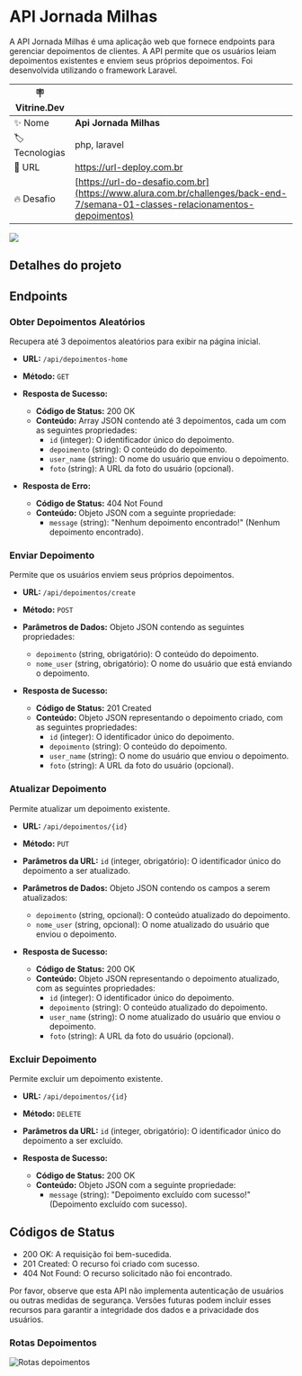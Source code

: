 # API Jornada Milhas

A API Jornada Milhas é uma aplicação web que fornece endpoints para gerenciar depoimentos de clientes. A API permite que os usuários leiam depoimentos existentes e enviem seus próprios depoimentos. Foi desenvolvida utilizando o framework Laravel.

| :placard: Vitrine.Dev |     |
| -------------  | --- |
| :sparkles: Nome        | **Api Jornada Milhas**
| :label: Tecnologias | php, laravel
| :rocket: URL         | https://url-deploy.com.br
| :fire: Desafio     | [https://url-do-desafio.com.br](https://www.alura.com.br/challenges/back-end-7/semana-01-classes-relacionamentos-depoimentos)

<!-- Inserir imagem com a #vitrinedev ao final do link -->
![](https://github-production-user-asset-6210df.s3.amazonaws.com/41714117/257077735-faffa45b-768d-45ca-a8da-7e0a4b6339ff.png#vitrinedev)

## Detalhes do projeto

## Endpoints

### Obter Depoimentos Aleatórios

Recupera até 3 depoimentos aleatórios para exibir na página inicial.

- **URL:** `/api/depoimentos-home`
- **Método:** `GET`
- **Resposta de Sucesso:**
  - **Código de Status:** 200 OK
  - **Conteúdo:** Array JSON contendo até 3 depoimentos, cada um com as seguintes propriedades:
    - `id` (integer): O identificador único do depoimento.
    - `depoimento` (string): O conteúdo do depoimento.
    - `user_name` (string): O nome do usuário que enviou o depoimento.
    - `foto` (string): A URL da foto do usuário (opcional).

- **Resposta de Erro:**
  - **Código de Status:** 404 Not Found
  - **Conteúdo:** Objeto JSON com a seguinte propriedade:
    - `message` (string): "Nenhum depoimento encontrado!" (Nenhum depoimento encontrado).

### Enviar Depoimento

Permite que os usuários enviem seus próprios depoimentos.

- **URL:** `/api/depoimentos/create`
- **Método:** `POST`
- **Parâmetros de Dados:** Objeto JSON contendo as seguintes propriedades:
  - `depoimento` (string, obrigatório): O conteúdo do depoimento.
  - `nome_user` (string, obrigatório): O nome do usuário que está enviando o depoimento.

- **Resposta de Sucesso:**
  - **Código de Status:** 201 Created
  - **Conteúdo:** Objeto JSON representando o depoimento criado, com as seguintes propriedades:
    - `id` (integer): O identificador único do depoimento.
    - `depoimento` (string): O conteúdo do depoimento.
    - `user_name` (string): O nome do usuário que enviou o depoimento.
    - `foto` (string): A URL da foto do usuário (opcional).

### Atualizar Depoimento

Permite atualizar um depoimento existente.

- **URL:** `/api/depoimentos/{id}`
- **Método:** `PUT`
- **Parâmetros da URL:** `id` (integer, obrigatório): O identificador único do depoimento a ser atualizado.
- **Parâmetros de Dados:** Objeto JSON contendo os campos a serem atualizados:
  - `depoimento` (string, opcional): O conteúdo atualizado do depoimento.
  - `nome_user` (string, opcional): O nome atualizado do usuário que enviou o depoimento.

- **Resposta de Sucesso:**
  - **Código de Status:** 200 OK
  - **Conteúdo:** Objeto JSON representando o depoimento atualizado, com as seguintes propriedades:
    - `id` (integer): O identificador único do depoimento.
    - `depoimento` (string): O conteúdo atualizado do depoimento.
    - `user_name` (string): O nome atualizado do usuário que enviou o depoimento.
    - `foto` (string): A URL da foto do usuário (opcional).

### Excluir Depoimento

Permite excluir um depoimento existente.

- **URL:** `/api/depoimentos/{id}`
- **Método:** `DELETE`
- **Parâmetros da URL:** `id` (integer, obrigatório): O identificador único do depoimento a ser excluído.

- **Resposta de Sucesso:**
  - **Código de Status:** 200 OK
  - **Conteúdo:** Objeto JSON com a seguinte propriedade:
    - `message` (string): "Depoimento excluído com sucesso!" (Depoimento excluído com sucesso).

## Códigos de Status

- 200 OK: A requisição foi bem-sucedida.
- 201 Created: O recurso foi criado com sucesso.
- 404 Not Found: O recurso solicitado não foi encontrado.

Por favor, observe que esta API não implementa autenticação de usuários ou outras medidas de segurança. Versões futuras podem incluir esses recursos para garantir a integridade dos dados e a privacidade dos usuários.

### Rotas Depoimentos


![Rotas depoimentos](https://github.com/igorsimoes4/jornadamilhas/assets/41714117/faffa45b-768d-45ca-a8da-7e0a4b6339ff)
